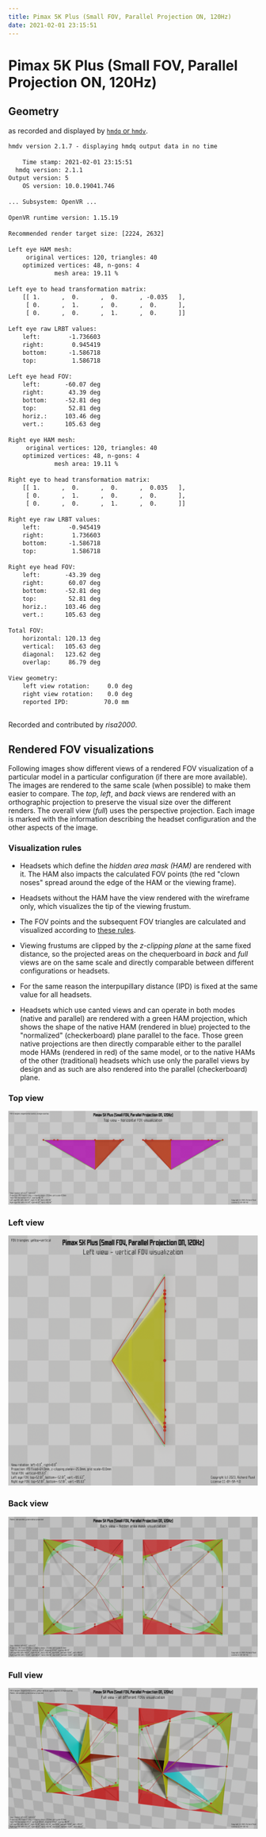 ```yaml
---
title: Pimax 5K Plus (Small FOV, Parallel Projection ON, 120Hz)
date: 2021-02-01 23:15:51
---
```

# Pimax 5K Plus (Small FOV, Parallel Projection ON, 120Hz)

## Geometry

as recorded and displayed by [`hmdq` or `hmdv`](https://github.com/risa2000/hmdq).
```
hmdv version 2.1.7 - displaying hmdq output data in no time

    Time stamp: 2021-02-01 23:15:51
  hmdq version: 2.1.1
Output version: 5
    OS version: 10.0.19041.746

... Subsystem: OpenVR ...

OpenVR runtime version: 1.15.19

Recommended render target size: [2224, 2632]

Left eye HAM mesh:
     original vertices: 120, triangles: 40
    optimized vertices: 48, n-gons: 4
             mesh area: 19.11 %

Left eye to head transformation matrix:
    [[ 1.      ,  0.      ,  0.      , -0.035   ],
     [ 0.      ,  1.      ,  0.      ,  0.      ],
     [ 0.      ,  0.      ,  1.      ,  0.      ]]

Left eye raw LRBT values:
    left:        -1.736603
    right:        0.945419
    bottom:      -1.586718
    top:          1.586718

Left eye head FOV:
    left:       -60.07 deg
    right:       43.39 deg
    bottom:     -52.81 deg
    top:         52.81 deg
    horiz.:     103.46 deg
    vert.:      105.63 deg

Right eye HAM mesh:
     original vertices: 120, triangles: 40
    optimized vertices: 48, n-gons: 4
             mesh area: 19.11 %

Right eye to head transformation matrix:
    [[ 1.      ,  0.      ,  0.      ,  0.035   ],
     [ 0.      ,  1.      ,  0.      ,  0.      ],
     [ 0.      ,  0.      ,  1.      ,  0.      ]]

Right eye raw LRBT values:
    left:        -0.945419
    right:        1.736603
    bottom:      -1.586718
    top:          1.586718

Right eye head FOV:
    left:       -43.39 deg
    right:       60.07 deg
    bottom:     -52.81 deg
    top:         52.81 deg
    horiz.:     103.46 deg
    vert.:      105.63 deg

Total FOV:
    horizontal: 120.13 deg
    vertical:   105.63 deg
    diagonal:   123.62 deg
    overlap:     86.79 deg

View geometry:
    left view rotation:     0.0 deg
    right view rotation:    0.0 deg
    reported IPD:          70.0 mm


```
Recorded and contributed by _risa2000_.

## Rendered FOV visualizations

Following images show different views of a rendered FOV visualization of a
particular model in a particular configuration (if there are more available).
The images are rendered to the same scale (when possible) to make them easier
to compare. The _top_, _left_, and _back_ views are rendered with an
orthographic projection to preserve the visual size over the different renders.
The overall view (_full_) uses the perspective projection. Each image is marked
with the information describing the headset configuration and the other aspects
of the image.

### Visualization rules

* Headsets which define the _hidden area mask (HAM)_ are rendered with it. The
  HAM also impacts the calculated FOV points (the red "clown noses" spread
  around the edge of the HAM or the viewing frame).

* Headsets without the HAM have the view rendered with the wireframe only, which
  visualizes the tip of the viewing frustum.

* The FOV points and the subsequent FOV triangles are calculated and visualized
  according to [these
  rules](https://risa2000.github.io/vrdocs/docs/hmd_fov_calculation).

* Viewing frustums are clipped by the _z-clipping plane_ at the same fixed
  distance, so the projected areas on the chequerboard in _back_ and _full_
  views are on the same scale and directly comparable between different
  configurations or headsets.

* For the same reason the interpupillary distance (IPD) is fixed at the same
  value for all headsets.

* Headsets which use canted views and can operate in both modes (native and
  parallel) are rendered with a green HAM projection, which shows the shape of
  the native HAM (rendered in blue) projected to the "normalized"
  (checkerboard) plane parallel to the face. Those green native projections are
  then directly comparable either to the parallel mode HAMs (rendered in red)
  of the same model, or to the native HAMs of the other (traditional) headsets
  which use only the parallel views by design and as such are also rendered
  into the parallel (checkerboard) plane.

### Top view
[![Pimax 5K Plus (Small FOV, Parallel Projection ON, 120Hz) - top view](../images/Pimax5KPlus_Small_PP_R120_top.dmx.png)](../images/Pimax5KPlus_Small_PP_R120_top.dmx.png)

### Left view
[![Pimax 5K Plus (Small FOV, Parallel Projection ON, 120Hz) - left view](../images/Pimax5KPlus_Small_PP_R120_left.dmx.png)](../images/Pimax5KPlus_Small_PP_R120_left.dmx.png)

### Back view
[![Pimax 5K Plus (Small FOV, Parallel Projection ON, 120Hz) - back view](../images/Pimax5KPlus_Small_PP_R120_back.dmx.png)](../images/Pimax5KPlus_Small_PP_R120_back.dmx.png)

### Full view
[![Pimax 5K Plus (Small FOV, Parallel Projection ON, 120Hz) - full view](../images/Pimax5KPlus_Small_PP_R120_over.dmx.png)](../images/Pimax5KPlus_Small_PP_R120_over.dmx.png)

